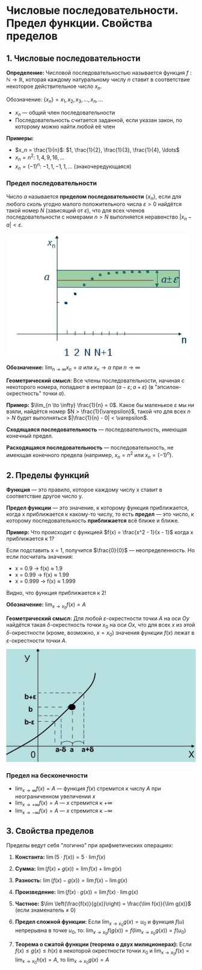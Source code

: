 # Числовые последовательности. Предел функции. Свойства пределов 

## 1. Числовые последовательности

**Определение:** Числовой последовательностью называется функция $f: \mathbb{N} \rightarrow \mathbb{R}$, которая каждому натуральному числу $n$ ставит в соответствие некоторое действительное число $x_n$.

Обозначение: $\{x_n\} = x_1, x_2, x_3, \ldots, x_n, \ldots$

- $x_n$ — общий член последовательности
- Последовательность считается заданной, если указан закон, по которому можно найти любой её член

**Примеры:**
- $x_n = \frac{1}{n}$: $1, \frac{1}{2}, \frac{1}{3}, \frac{1}{4}, \ldots$
- $x_n = n^2$: $1, 4, 9, 16, \ldots$
- $x_n = (-1)^n$: $-1, 1, -1, 1, \ldots$ (знакочередующаяся)

### Предел последовательности

Число $a$ называется **пределом последовательности** $\{x_n\}$, если для любого сколь угодно малого положительного числа $\varepsilon > 0$ найдётся такой номер $N$ (зависящий от $\varepsilon$), что для всех членов последовательности с номерами $n > N$ выполняется неравенство $|x_n - a| < \varepsilon$.

![alt text](../images/lesson_2/12.png)

**Обозначение:** $\lim_{n \to \infty} x_n = a$ или $x_n \to a$ при $n \to \infty$

**Геометрический смысл:** Все члены последовательности, начиная с некоторого номера, попадают в интервал $(a - \varepsilon; a + \varepsilon)$ (в "эпсилон-окрестность" точки $a$).

**Пример:** $\lim_{n \to \infty} \frac{1}{n} = 0$. Какое бы маленькое $\varepsilon$ мы ни взяли, найдётся номер $N > \frac{1}{\varepsilon}$, такой что для всех $n > N$ будет выполняться $|\frac{1}{n} - 0| < \varepsilon$.

**Сходящаяся последовательность** — последовательность, имеющая конечный предел.

**Расходящаяся последовательность** — последовательность, не имеющая конечного предела (например, $x_n = n^2$ или $x_n = (-1)^n$).

## 2. Пределы функций

**Функция** — это правило, которое каждому числу x ставит в соответствие другое число y.

**Предел функции** — это значение, к которому функция приближается, когда x приближается к какому-то числу, то есть **предел** — это число, к которому последовательность **приближается** всё ближе и ближе.

**Пример:** 
Что происходит с функцией $f(x) = \frac{x^2 - 1}{x - 1}$ когда x приближается к 1?

Если подставить x = 1, получится $\frac{0}{0}$ — неопределенность. Но если посчитать значения:
- x = 0.9 → f(x) ≈ 1.9
- x = 0.99 → f(x) ≈ 1.99
- x = 0.999 → f(x) ≈ 1.999

Видно, что функция приближается к 2!

**Обозначение:** $\lim_{x \to x_0} f(x) = A$

**Геометрический смысл:** Для любой $\varepsilon$-окрестности точки $A$ на оси $Oy$ найдётся такая $\delta$-окрестность точки $x_0$ на оси $Ox$, что для всех $x$ из этой $\delta$-окрестности (кроме, возможно, $x = x_0$) значения функции $f(x)$ лежат в $\varepsilon$-окрестности точки $A$.

![alt text](../images/lesson_2/11.png)

### Предел на бесконечности

- $\lim_{x \to \infty} f(x) = A$ — функция $f(x)$ стремится к числу $A$ при неограниченном увеличении $x$
- $\lim_{x \to +\infty} f(x) = A$ — $x$ стремится к $+\infty$
- $\lim_{x \to -\infty} f(x) = A$ — $x$ стремится к $-\infty$


## 3. Свойства пределов

Пределы ведут себя "логично" при арифметических операциях:

1. **Константа:** $\lim (5 \cdot f(x)) = 5 \cdot \lim f(x)$
2. **Сумма:** $\lim (f(x) + g(x)) = \lim f(x) + \lim g(x)$  
3. **Разность:** $\lim (f(x) - g(x)) = \lim f(x) - \lim g(x)$
4. **Произведение:** $\lim (f(x) \cdot g(x)) = \lim f(x) \cdot \lim g(x)$
5. **Частное:** $\lim \left(\frac{f(x)}{g(x)}\right) = \frac{\lim f(x)}{\lim g(x)}$ (если знаменатель ≠ 0)

6. **Предел сложной функции:** Если $\lim_{x \to x_0} g(x) = u_0$ и функция $f(u)$ непрерывна в точке $u_0$, то:
   $\lim_{x \to x_0} f(g(x)) = f(\lim_{x \to x_0} g(x)) = f(u_0)$

7. **Теорема о сжатой функции (теорема о двух милиционерах):**
   Если $f(x) \leq g(x) \leq h(x)$ в некоторой окрестности точки $x_0$ и $\lim_{x \to x_0} f(x) = \lim_{x \to x_0} h(x) = A$, то $\lim_{x \to x_0} g(x) = A$

